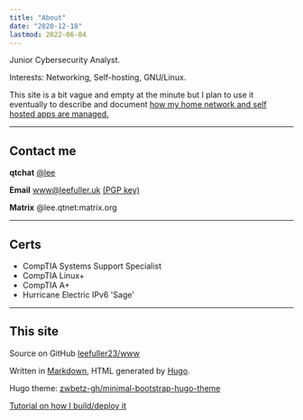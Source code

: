 ```yaml
---
title: "About"
date: "2020-12-18"
lastmod: 2022-06-04
---
```

Junior Cybersecurity Analyst.

Interests: Networking, Self-hosting, GNU/Linux.

This site is a bit vague and empty at the minute but I plan to use it eventually to describe and document [how my home network and self hosted apps are managed.](https://leefuller.uk/qtnet/)

---

## Contact me

**qtchat** [@lee](https://chat.leefuller.io/qtchat-official/messages/@lee)

**Email** [www@leefuller.uk](mailto:www@leefuller.uk) [(PGP key)](https://leefuller.uk/pgp/)

**Matrix** @lee.qtnet:matrix.org

---

## Certs

- CompTIA Systems Support Specialist
- CompTIA Linux+
- CompTIA A+
- Hurricane Electric IPv6 'Sage'

---

## This site

Source on GitHub [leefuller23/www](https://github.com/leefuller23/www)

Written in [Markdown](https://www.markdownguide.org/), HTML generated by [Hugo](https://github.com/gohugoio/hugo).

Hugo theme: [zwbetz-gh/minimal-bootstrap-hugo-theme](https://github.com/zwbetz-gh/minimal-bootstrap-hugo-theme)

[Tutorial on how I build/deploy it](https://leefuller.uk/build-site-with-cloudflare-pages/)
